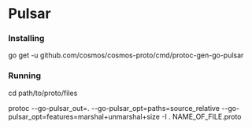 # Pulsar

### Installing
go get -u github.com/cosmos/cosmos-proto/cmd/protoc-gen-go-pulsar    

### Running 

cd path/to/proto/files

protoc  --go-pulsar_out=. --go-pulsar_opt=paths=source_relative --go-pulsar_opt=features=marshal+unmarshal+size -I . NAME_OF_FILE.proto
